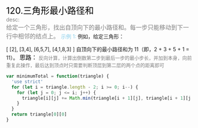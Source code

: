 <font color=black size=5>120.三角形最小路径和<br></font>
<font color=gray>desc:<br></font>
<font color=gray size=3>
给定一个三角形，找出自顶向下的最小路径和。每一步只能移动到下一行中相邻的结点上。
</font>
<font color=skyblue>示例 1:</font>
<font >
例如，给定三角形：

[
[2],
[3,4],
[6,5,7],
[4,1,8,3]
]
自顶向下的最小路径和为 11（即，2 + 3 + 5 + 1 = 11）。
</font>
<font color=black size=3>
思路：</font><font color=gray size=2>
反向计算，计算出倒数第二步到最后一步的最小步长，并加到本身，向前重复此操作，最后达到顶点时只需要判断顶层到第二层的两个点的距离即可
</font>

```javascript
var minimumTotal = function(triangle) {
  'use strict'
  for (let i = triangle.length - 2; i >= 0; i--) {
    for (let j = 0; j <= i; j++) {
      triangle[i][j] += Math.min(triangle[i + 1][j], triangle[i + 1][j + 1])
    }
  }
  return triangle[0][0]
}
```
